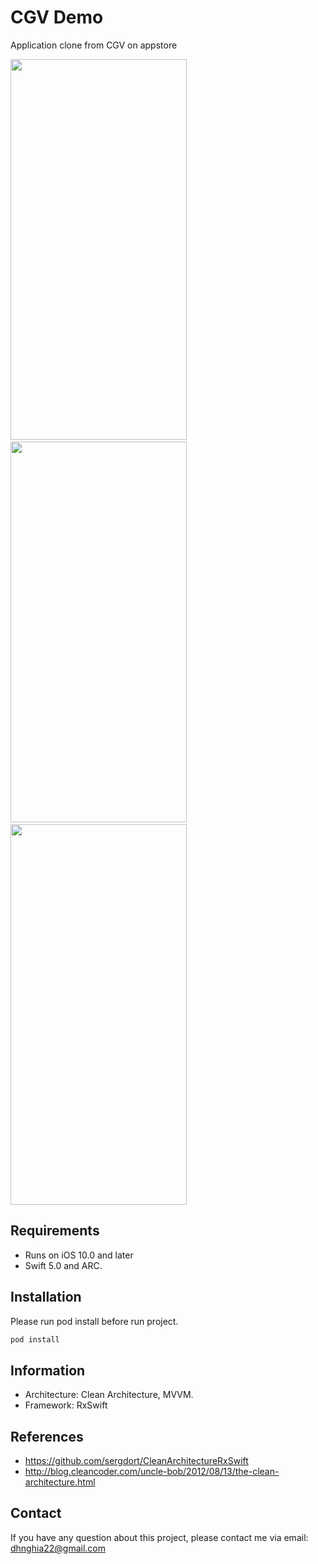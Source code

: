 # CGV Demo

Application clone from CGV on appstore

<img src="Screenshots/screenshot_1.png" width="282" height="609">
&nbsp; &nbsp; &nbsp; &nbsp; &nbsp; &nbsp;
<img src="Screenshots/screenshoot_2.png" width="282" height="609">
&nbsp; &nbsp; &nbsp; &nbsp; &nbsp; &nbsp;
<img src="Screenshots/screenshoot_3.png" width="282" height="609">


## Requirements

- Runs on iOS 10.0 and later
- Swift 5.0  and ARC.

## Installation

Please run pod install before run project.

```ruby
pod install
```
## Information

- Architecture: Clean Architecture, MVVM.
- Framework: RxSwift

## References

- https://github.com/sergdort/CleanArchitectureRxSwift
- http://blog.cleancoder.com/uncle-bob/2012/08/13/the-clean-architecture.html

## Contact

If you have any question about this project, please contact me via email: dhnghia22@gmail.com

